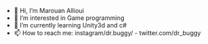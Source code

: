 - 👋 Hi, I’m Marouan Allioui
- 👀 I’m interested in Game programming
- 🌱 I’m currently learning Unity3d and c#
- 📫 How to reach me: 
      instagram/dr.buggy/ -
      twitter.com/dr_buggy


